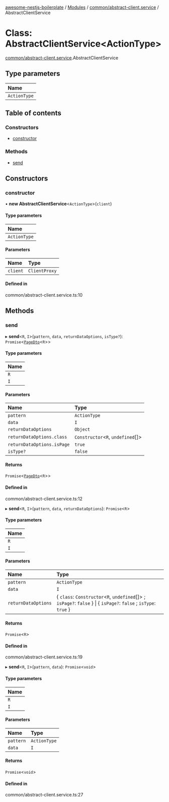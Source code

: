 [awesome-nestjs-boilerplate](../README.md) / [Modules](../modules.md) / [common/abstract-client.service](../modules/common_abstract_client_service.md) / AbstractClientService

# Class: AbstractClientService<ActionType\>

[common/abstract-client.service](../modules/common_abstract_client_service.md).AbstractClientService

## Type parameters

| Name |
| :------ |
| `ActionType` |

## Table of contents

### Constructors

- [constructor](common_abstract_client_service.AbstractClientService.md#constructor)

### Methods

- [send](common_abstract_client_service.AbstractClientService.md#send)

## Constructors

### constructor

• **new AbstractClientService**<`ActionType`\>(`client`)

#### Type parameters

| Name |
| :------ |
| `ActionType` |

#### Parameters

| Name | Type |
| :------ | :------ |
| `client` | `ClientProxy` |

#### Defined in

common/abstract-client.service.ts:10

## Methods

### send

▸ **send**<`R`, `I`\>(`pattern`, `data`, `returnDataOptions`, `isType?`): `Promise`<[`PageDto`](common_dto_page_dto.PageDto.md)<`R`\>\>

#### Type parameters

| Name |
| :------ |
| `R` |
| `I` |

#### Parameters

| Name | Type |
| :------ | :------ |
| `pattern` | `ActionType` |
| `data` | `I` |
| `returnDataOptions` | `Object` |
| `returnDataOptions.class` | `Constructor`<`R`, `undefined`[]\> |
| `returnDataOptions.isPage` | ``true`` |
| `isType?` | ``false`` |

#### Returns

`Promise`<[`PageDto`](common_dto_page_dto.PageDto.md)<`R`\>\>

#### Defined in

common/abstract-client.service.ts:12

▸ **send**<`R`, `I`\>(`pattern`, `data`, `returnDataOptions`): `Promise`<`R`\>

#### Type parameters

| Name |
| :------ |
| `R` |
| `I` |

#### Parameters

| Name | Type |
| :------ | :------ |
| `pattern` | `ActionType` |
| `data` | `I` |
| `returnDataOptions` | { `class`: `Constructor`<`R`, `undefined`[]\> ; `isPage?`: ``false``  } \| { `isPage?`: ``false`` ; `isType`: ``true``  } |

#### Returns

`Promise`<`R`\>

#### Defined in

common/abstract-client.service.ts:19

▸ **send**<`R`, `I`\>(`pattern`, `data`): `Promise`<`void`\>

#### Type parameters

| Name |
| :------ |
| `R` |
| `I` |

#### Parameters

| Name | Type |
| :------ | :------ |
| `pattern` | `ActionType` |
| `data` | `I` |

#### Returns

`Promise`<`void`\>

#### Defined in

common/abstract-client.service.ts:27
